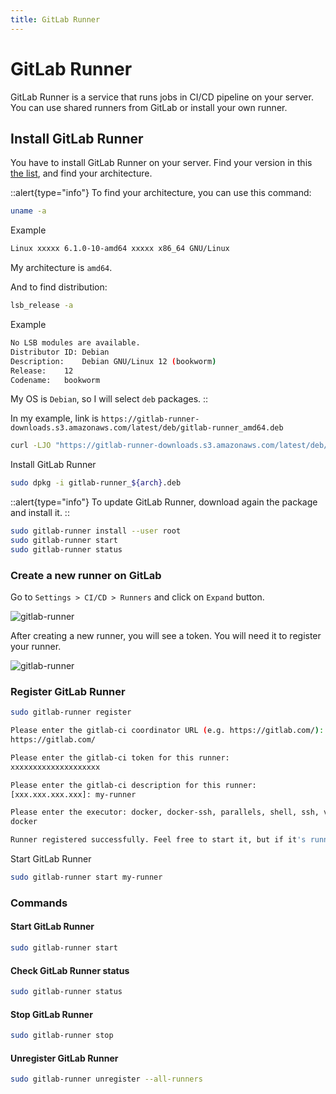 ```yaml
---
title: GitLab Runner
---
```


# GitLab Runner

GitLab Runner is a service that runs jobs in CI/CD pipeline on your server. You can use shared runners from GitLab or install your own runner.

## Install GitLab Runner

You have to install GitLab Runner on your server. Find your version in this [the list](https://gitlab-runner-downloads.s3.amazonaws.com/latest/index.html), and find your architecture.


::alert{type="info"}
To find your architecture, you can use this command:

```bash
uname -a
```

Example

```bash [output]
Linux xxxxx 6.1.0-10-amd64 xxxxx x86_64 GNU/Linux
```

My architecture is `amd64`.

And to find distribution:

```bash
lsb_release -a
```

Example

```bash [output]
No LSB modules are available.
Distributor ID:	Debian
Description:	Debian GNU/Linux 12 (bookworm)
Release:	12
Codename:	bookworm
```

My OS is `Debian`, so I will select `deb` packages.
::

In my example, link is `https://gitlab-runner-downloads.s3.amazonaws.com/latest/deb/gitlab-runner_amd64.deb`

```bash
curl -LJO "https://gitlab-runner-downloads.s3.amazonaws.com/latest/deb/gitlab-runner_${arch}.deb"
```

Install GitLab Runner

```bash
sudo dpkg -i gitlab-runner_${arch}.deb
```

::alert{type="info"}
To update GitLab Runner, download again the package and install it.
::

```bash
sudo gitlab-runner install --user root
sudo gitlab-runner start
sudo gitlab-runner status
```

### Create a new runner on GitLab

Go to `Settings > CI/CD > Runners` and click on `Expand` button.

![gitlab-runner](/docs/gitlab-runner.webp)

After creating a new runner, you will see a token. You will need it to register your runner.

![gitlab-runner](/docs/gitlab-runner-02.webp)

### Register GitLab Runner

```bash
sudo gitlab-runner register
```

```bash [output]
Please enter the gitlab-ci coordinator URL (e.g. https://gitlab.com/):
https://gitlab.com/
```

```bash [output]
Please enter the gitlab-ci token for this runner:
xxxxxxxxxxxxxxxxxxxx
```

```bash [output]
Please enter the gitlab-ci description for this runner:
[xxx.xxx.xxx.xxx]: my-runner
```

```bash [output]
Please enter the executor: docker, docker-ssh, parallels, shell, ssh, virtualbox, docker+machine, kubernetes, custom, docker-ssh+machine, docker+machine (docker, docker-ssh, parallels, shell, ssh, virtualbox, docker+machine, kubernetes, custom, docker-ssh+machine, docker+machine):
docker
```

```bash [output]
Runner registered successfully. Feel free to start it, but if it's running already the config should be automatically reloaded!
```

Start GitLab Runner

```bash
sudo gitlab-runner start my-runner
```

### Commands

#### Start GitLab Runner

```bash
sudo gitlab-runner start
```

#### Check GitLab Runner status

```bash
sudo gitlab-runner status
```

#### Stop GitLab Runner

```bash
sudo gitlab-runner stop
```

#### Unregister GitLab Runner

```bash
sudo gitlab-runner unregister --all-runners
```
